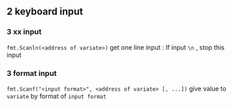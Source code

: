 ## 2 keyboard input

### 3  xx input
`fmt.Scanln(<address of variate>)` 
get one line input : If input `\n` , stop this input


### 3  format input
`fmt.Scanf("<input format>", <address of variate> [, ...])` 
give value to `variate` by format of `input format` 
